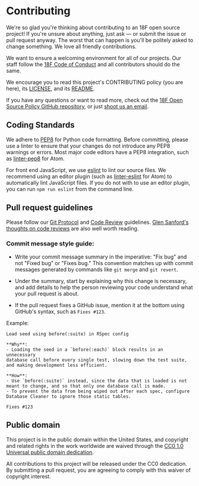 # Contributing

We're so glad you're thinking about contributing to an 18F open source project!
If you're unsure about anything, just ask — or submit the issue or pull request
anyway. The worst that can happen is you'll be politely asked to change
something. We love all friendly contributions.

We want to ensure a welcoming environment for all of our projects. Our staff
follow the [18F Code of Conduct][code] and all contributors should do the same.

We encourage you to read this project's CONTRIBUTING policy (you are here), its
[LICENSE](LICENSE.md), and its [README](README.md).

If you have any questions or want to read more, check out the
[18F Open Source Policy GitHub repository][os-policy], or just
[shoot us an email](mailto:18f@gsa.gov).

[code]: https://github.com/18F/code-of-conduct/blob/master/code-of-conduct.md
[os-policy]: https://github.com/18f/open-source-policy

## Coding Standards

We adhere to [PEP8][] for Python code
formatting. Before committing, please use a linter to ensure that your changes
do not introduce any PEP8 warnings or errors. Most major code editors have a PEP8
integration, such as [linter-pep8](https://atom.io/packages/linter-pep8) for Atom.

For front end JavaScript, we use [eslint][] to lint our source files.
We recommend using an editor plugin (such as [linter-eslint][] for Atom)
to automatically lint JavaScript files. If you do not with to use an editor plugin,
you can run `npm run eslint` from the command line.

[PEP8]: https://www.python.org/dev/peps/pep-0008/
[eslint]: http://eslint.org/
[linter-eslint]: https://github.com/AtomLinter/linter-eslint

## Pull request guidelines

Please follow our [Git Protocol][git] and [Code Review][review] guidelines.
[Glen Sanford's thoughts on code reviews][thoughts] are also well worth
reading.

[git]: https://pages.18f.gov/development-guide/git-protocol/
[review]: https://pages.18f.gov/development-guide/code-review/
[thoughts]: http://glen.nu/ramblings/oncodereview.php

### Commit message style guide:

- Write your commit message summary in the imperative: "Fix bug" and not
"Fixed bug" or "Fixes bug."  This convention matches up with commit messages
generated by commands like `git merge` and `git revert`.

- Under the summary, start by explaining why this change is necessary, and
add details to help the person reviewing your code understand what your
pull request is about.

- If the pull request fixes a GitHub issue, mention it at the bottom using
GitHub's syntax, such as `Fixes #123`.

Example:

```
Load seed using before(:suite) in RSpec config

**Why**:
- Loading the seed in a `before(:each)` block results in an unnecessary
database call before every single test, slowing down the test suite,
and making development less efficient.

**How**:
- Use `before(:suite)` instead, since the data that is loaded is not
meant to change, and so that only one database call is made.
- To prevent the data from being wiped out after each spec, configure
Database Cleaner to ignore those static tables.

Fixes #123
```

## Public domain

This project is in the public domain within the United States, and
copyright and related rights in the work worldwide are waived through
the [CC0 1.0 Universal public domain dedication](https://creativecommons.org/publicdomain/zero/1.0/).

All contributions to this project will be released under the CC0
dedication. By submitting a pull request, you are agreeing to comply
with this waiver of copyright interest.
